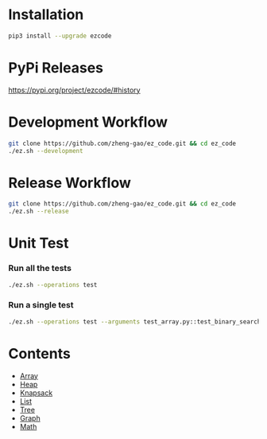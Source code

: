 # Installation

```bash
pip3 install --upgrade ezcode
```

# PyPi Releases

https://pypi.org/project/ezcode/#history


# Development Workflow
```bash
git clone https://github.com/zheng-gao/ez_code.git && cd ez_code
./ez.sh --development
```

# Release Workflow

```bash
git clone https://github.com/zheng-gao/ez_code.git && cd ez_code
./ez.sh --release
```

# Unit Test
### Run all the tests
```bash
./ez.sh --operations test
```
### Run a single test
```bash
./ez.sh --operations test --arguments test_array.py::test_binary_search
```

# Contents
* [Array](src/ezcode/array/array.md)
* [Heap](src/ezcode/heap/heap.md)
* [Knapsack](src/ezcode/knapsack/knapsack.md)
* [List](src/ezcode/list/list.md)
* [Tree](src/ezcode/tree/tree.md)
* [Graph](src/ezcode/graph/graph.md)
* [Math](src/ezcode/math/math.md)


